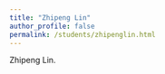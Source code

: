 ```yaml
---
title: "Zhipeng Lin"
author_profile: false
permalink: /students/zhipenglin.html
---
```

  
Zhipeng Lin.